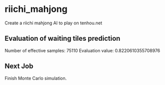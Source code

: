 # riichi_mahjong
Create a riichi mahjong AI to play on tenhou.net

## Evaluation of waiting tiles prediction
Number of effective samples: 75110
Evaluation value: 0.8220610355708976

## Next Job
Finish Monte Carlo simulation.
